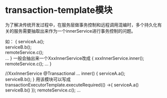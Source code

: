 # transaction-template模块 

为了解决传统开发过程中，在服务层做事务控制和远程调用混编时，多个持久化有关的服务需要抽取出来作为一个innerService进行事务控制的问题。 

如： 
{
    serviceA.a();  
    serviceB.b();   
    remoteService.c();  
    ... 
}
一般会抽出来一个XxxInnerService改成
{
    xxxInnerService.inner();    
    remoteService.c();
    ...
}

//XxxInnerService
@Transactional 
... inner() {
    serviceA.a();  
    serviceB.b(); 
}
用该模块可以写成
transactionExecutorTemplate.executeRequired(() ->{
    serviceA.a()
    serviceB.b()
});
remoteService.c(); 
...  